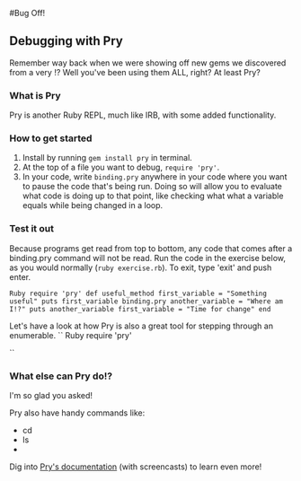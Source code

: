 #Bug Off!
## Debugging with Pry


Remember way back when we were showing off new gems we discovered from a very !? Well you've been using them ALL, right? At least Pry?


### What is Pry
Pry is another Ruby REPL, much like IRB, with some added functionality.



### How to get started

1. Install by running `` gem install pry `` in terminal.
1. At the top of a file you want to debug, `` require 'pry' ``.
1. In your code, write ``binding.pry`` anywhere in your code where you want to pause the code that's being run. Doing so will allow you to evaluate what code is doing up to that point, like checking what what a variable equals while being changed in a loop.



### Test it out

Because programs get read from top to bottom, any code that comes after a binding.pry command will not be read. Run the code in the exercise below, as you would normally (`` ruby exercise.rb ``). To exit, type 'exit' and push enter.

`` Ruby
require 'pry'
def useful_method
    first_variable = "Something useful"
    puts first_variable
    binding.pry
    another_variable = "Where am I!?"
    puts another_variable
    first_variable = "Time for change"
end
``

Let's have a look at how Pry is also a great tool for stepping through an enumerable.
`` Ruby
require 'pry'

``


### What else can Pry do!?
I'm so glad you asked!

Pry also have handy commands like:
- cd
- ls
- 


Dig into [Pry's documentation](http://pryrepl.org/) (with screencasts) to learn even more!
